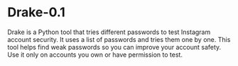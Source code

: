 # Drake-0.1
 Drake is a Python tool that tries different passwords to test Instagram account security. It uses a list of passwords and tries them one by one. This tool helps find weak passwords so you can improve your account safety. Use it only on accounts you own or have permission to test.
